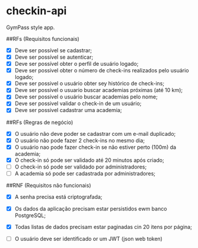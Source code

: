# checkin-api
GymPass style app.

##RFs (Requisitos funcionais)

- [x] Deve ser possível se cadastrar;
- [x] Deve ser possível se autenticar;
- [x] Deve ser possível obter o perfil de usuário logado;
- [x] Deve ser possivel obter o número de check-ins realizados pelo usuário logado;
- [x] Deve ser possivel o usuário obter sey histórico de check-ins;
- [x] Deve ser possivel o usuario buscar academias próximas (até 10 km);
- [x] Deve ser possivel o usuário buscar academias pelo nome;
- [x] Deve ser possivel validar o check-in de um usuário;
- [x] Deve ser possivel cadastrar uma academia;

##RFs (Regras de negócio)

- [x] O usuário não deve poder se cadastrar com um e-mail duplicado;
- [x] O usuário não pode fazer 2 check-ins no mesmo dia;
- [x] O usuário nao pode fazer check-in se não estiver perto (100m) da academia;
- [x] O check-in só pode ser validado até 20 minutos após criado;
- [ ] O check-in só pode ser validado por administradores;
- [ ] A academia só pode ser cadastrada por administradores;

##RNF (Requisitos não funcionais)
- [x] A senha precisa está criptografada;
- [x] Os dados da aplicação precisam estar persistidos ewm banco PostgreSQL;
- [x] Todas listas de dados precisam estar paginadas cin 20 itens por página;
- [ ] O usuário deve ser identificado or um JWT (json web token)

